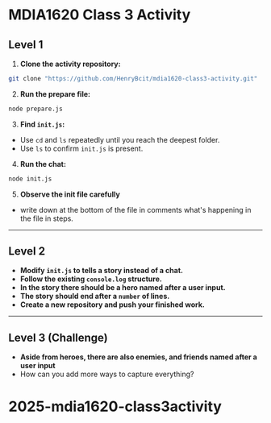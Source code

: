 # MDIA1620 Class 3 Activity

## Level 1

1. **Clone the activity repository:**
  ```bash
  git clone "https://github.com/HenryBcit/mdia1620-class3-activity.git"
  ```
2. **Run the prepare file:**
  ```bash
  node prepare.js
  ```
3. **Find `init.js`:**
  - Use `cd` and `ls` repeatedly until you reach the deepest folder.
  - Use `ls` to confirm `init.js` is present.
4. **Run the chat:**
  ```bash
  node init.js
  ```
5. **Observe the init file carefully**
  - write down at the bottom of the file in comments what's happening in the file in steps.
---

## Level 2

- **Modify `init.js` to tells a story instead of a chat.**
- **Follow the existing `console.log` structure.**
- **In the story there should be a hero named after a user input.**
- **The story should end after a `number` of lines.**
- **Create a new repository and push your finished work.**

---

## Level 3 (Challenge)

- **Aside from heroes, there are also enemies, and friends named after a user input**
- How can you add more ways to capture everything?
# 2025-mdia1620-class3activity
